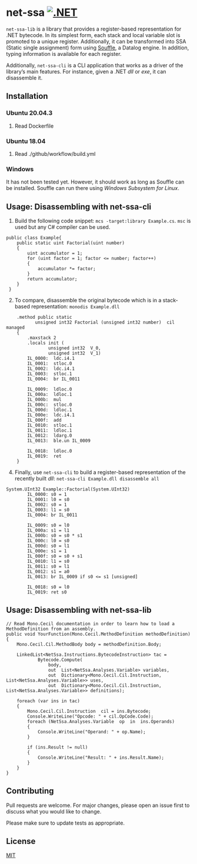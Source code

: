 
# net-ssa  [![.NET](https://github.com/m-carrasco/net-ssa/actions/workflows/build.yml/badge.svg)](https://github.com/m-carrasco/net-ssa/actions/workflows/build.yml)

`net-ssa-lib` is a library that provides a register-based representation for .NET bytecode. In its simplest form, each stack and local variable slot is promoted to a unique register.  Additionally, it can be transformed into SSA (Static single assignment) form using [Souffle](https://souffle-lang.github.io/), a Datalog engine. In addition, typing information is available for each register. 
 
Additionally, `net-ssa-cli` is a CLI application that works as a driver of the library’s main features. For instance, given a .NET *dll* or *exe*, it can disassemble it.

## Installation

### Ubuntu 20.04.3

1. Read Dockerfile
  
### Ubuntu 18.04

1. Read ./github/workflow/build.yml

### Windows

It has not been tested yet. However, it should work as long as Souffle can be installed. Souffle can run there using _Windows Subsystem for Linux_.

## Usage: Disassembling with net-ssa-cli

1. Build the following code snippet:  ```mcs -target:library Example.cs```. ```msc``` is used but any C# compiler can be used.

```CSharp
public class Example{
    public static uint Factorial(uint number)
    {
        uint accumulator = 1;
        for (uint factor = 1; factor <= number; factor++)
        {
            accumulator *= factor;
        }
        return accumulator;
    }
 }
```
2. To compare, disassemble the original bytecode which is in a stack-based representation: ```monodis Example.dll```

```
    .method public static
           unsigned int32 Factorial (unsigned int32 number)  cil managed 
    {
        .maxstack 2
        .locals init (
                unsigned int32  V_0,
                unsigned int32  V_1)
        IL_0000:  ldc.i4.1 
        IL_0001:  stloc.0 
        IL_0002:  ldc.i4.1 
        IL_0003:  stloc.1 
        IL_0004:  br IL_0011

        IL_0009:  ldloc.0 
        IL_000a:  ldloc.1 
        IL_000b:  mul 
        IL_000c:  stloc.0 
        IL_000d:  ldloc.1 
        IL_000e:  ldc.i4.1 
        IL_000f:  add 
        IL_0010:  stloc.1 
        IL_0011:  ldloc.1 
        IL_0012:  ldarg.0 
        IL_0013:  ble.un IL_0009

        IL_0018:  ldloc.0 
        IL_0019:  ret 
    }
```
4. Finally, use ```net-ssa-cli``` to build a register-based representation of the recently built *dll*: ```net-ssa-cli Example.dll disassemble all``` 
```
System.UInt32 Example::Factorial(System.UInt32)
        IL_0000: s0 = 1
        IL_0001: l0 = s0
        IL_0002: s0 = 1
        IL_0003: l1 = s0
        IL_0004: br IL_0011
        
        IL_0009: s0 = l0
        IL_000a: s1 = l1
        IL_000b: s0 = s0 * s1
        IL_000c: l0 = s0
        IL_000d: s0 = l1
        IL_000e: s1 = 1
        IL_000f: s0 = s0 + s1
        IL_0010: l1 = s0
        IL_0011: s0 = l1
        IL_0012: s1 = a0
        IL_0013: br IL_0009 if s0 <= s1 [unsigned]
        
        IL_0018: s0 = l0
        IL_0019: ret s0
```
## Usage: Disassembling with net-ssa-lib

```CSharp
// Read Mono.Cecil documentation in order to learn how to load a MethodDefinition from an assembly.
public void YourFunction(Mono.Cecil.MethodDefinition methodDefinition)
{
	Mono.Cecil.Cil.MethodBody body = methodDefinition.Body;  
	
	LinkedList<NetSsa.Instructions.BytecodeInstruction> tac = 
			Bytecode.Compute(
			    body, 
				out  List<NetSsa.Analyses.Variable> variables,
				out  Dictionary<Mono.Cecil.Cil.Instruction, List<NetSsa.Analyses.Variable>> uses,
				out  Dictionary<Mono.Cecil.Cil.Instruction, List<NetSsa.Analyses.Variable>> definitions);

	foreach (var ins in tac)
	{
		Mono.Cecil.Cil.Instruction  cil = ins.Bytecode;
		Console.WriteLine("Opcode: " + cil.OpCode.Code);
		foreach (NetSsa.Analyses.Variable  op  in  ins.Operands)
		{
			Console.WriteLine("Operand: " + op.Name);
		}

	 	if (ins.Result != null)
		{
			Console.WriteLine("Result: " + ins.Result.Name);
		}
	}
}
```
## Contributing
Pull requests are welcome. For major changes, please open an issue first to discuss what you would like to change.

Please make sure to update tests as appropriate.

## License
[MIT](https://choosealicense.com/licenses/mit/)

